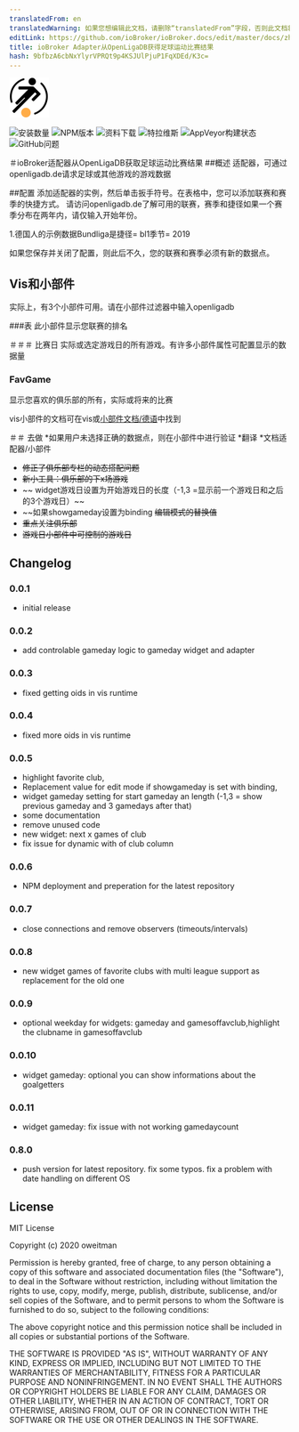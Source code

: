 ```yaml
---
translatedFrom: en
translatedWarning: 如果您想编辑此文档，请删除“translatedFrom”字段，否则此文档将再次自动翻译
editLink: https://github.com/ioBroker/ioBroker.docs/edit/master/docs/zh-cn/adapterref/iobroker.openligadb/README.md
title: ioBroker Adapter从OpenLigaDB获得足球运动比赛结果
hash: 9bfbzA6cbNxYlyrVPRQt9p4KSJUlPjuP1FqXDEd/K3c=
---
```

![商标](../../../en/adapterref/iobroker.openligadb/admin/openligadb_b.png)

![安装数量](http://iobroker.live/badges/openligadb-installed.svg)
![NPM版本](http://img.shields.io/npm/v/iobroker.openligadb.svg)
![资料下载](https://img.shields.io/npm/dm/iobroker.openligadb.svg)
![特拉维斯](https://img.shields.io/travis/oweitman/ioBroker.openligadb.svg)
![AppVeyor构建状态](https://img.shields.io/appveyor/ci/oweitman/iobroker-openligadb.svg)
![GitHub问题](https://img.shields.io/github/issues/oweitman/ioBroker.openligadb.svg)

＃ioBroker适配器从OpenLigaDB获取足球运动比赛结果
##概述
适配器，可通过openligadb.de请求足球或其他游戏的游戏数据

##配置
添加适配器的实例，然后单击扳手符号。在表格中，您可以添加联赛和赛季的快捷方式。
请访问openligadb.de了解可用的联赛，赛季和捷径如果一个赛季分布在两年内，请仅输入开始年份。

1.德国人的示例数据Bundliga是捷径= bl1季节= 2019

如果您保存并关闭了配置，则此后不久，您的联赛和赛季必须有新的数据点。

## Vis和小部件
实际上，有3个小部件可用。请在小部件过滤器中输入openligadb

###表
此小部件显示您联赛的排名

＃＃＃ 比赛日
实际或选定游戏日的所有游戏。有许多小部件属性可配置显示的数据量

### FavGame
显示您喜欢的俱乐部的所有，实际或将来的比赛

vis小部件的文档可在vis或[小部件文档/德语](https://htmlpreview.github.io/?https://github.com/oweitman/ioBroker.openligadb/blob/master/widgets/openligadb/doc.html)中找到

＃＃ 去做
*如果用户未选择正确的数据点，则在小部件中进行验证
*翻译
*文档适配器/小部件
* ~~修正了俱乐部专栏的动态搭配问题~~
* ~~新小工具：俱乐部的下x场游戏~~
* ~~ widget游戏日设置为开始游戏日的长度（-1,3 =显示前一个游戏日和之后的3个游戏日）~~
* ~~如果showgameday设置为binding ~~编辑模式的替换值~~
* ~~重点关注俱乐部~~
* ~~游戏日小部件中可控制的游戏日~~

## Changelog
### 0.0.1
* initial release
### 0.0.2
* add controlable gameday logic to gameday widget and adapter
### 0.0.3
* fixed getting oids in vis runtime
### 0.0.4
* fixed more oids in vis runtime
### 0.0.5
* highlight favorite club, 
* Replacement value for edit mode if showgameday is set with binding, 
* widget gameday setting for start gameday an length (-1,3 = show previous gameday and 3 gamedays after that) 
* some documentation 
* remove unused code
* new widget: next x games of club
* fix issue for dynamic with of club column
### 0.0.6
* NPM deployment and preperation for the latest repository
### 0.0.7
* close connections and remove observers (timeouts/intervals)
### 0.0.8
* new widget games of favorite clubs with multi league support as replacement for the old one
### 0.0.9
* optional weekday for widgets: gameday and gamesoffavclub,highlight the clubname in gamesoffavclub
### 0.0.10
* widget gameday: optional you can show informations about the goalgetters
### 0.0.11
* widget gameday: fix issue with not working gamedaycount
### 0.8.0
* push version for latest repository. fix some typos. fix a problem with date handling on different OS

## License
MIT License

Copyright (c) 2020 oweitman

Permission is hereby granted, free of charge, to any person obtaining a copy
of this software and associated documentation files (the "Software"), to deal
in the Software without restriction, including without limitation the rights
to use, copy, modify, merge, publish, distribute, sublicense, and/or sell
copies of the Software, and to permit persons to whom the Software is
furnished to do so, subject to the following conditions:

The above copyright notice and this permission notice shall be included in all
copies or substantial portions of the Software.

THE SOFTWARE IS PROVIDED "AS IS", WITHOUT WARRANTY OF ANY KIND, EXPRESS OR
IMPLIED, INCLUDING BUT NOT LIMITED TO THE WARRANTIES OF MERCHANTABILITY,
FITNESS FOR A PARTICULAR PURPOSE AND NONINFRINGEMENT. IN NO EVENT SHALL THE
AUTHORS OR COPYRIGHT HOLDERS BE LIABLE FOR ANY CLAIM, DAMAGES OR OTHER
LIABILITY, WHETHER IN AN ACTION OF CONTRACT, TORT OR OTHERWISE, ARISING FROM,
OUT OF OR IN CONNECTION WITH THE SOFTWARE OR THE USE OR OTHER DEALINGS IN THE
SOFTWARE.